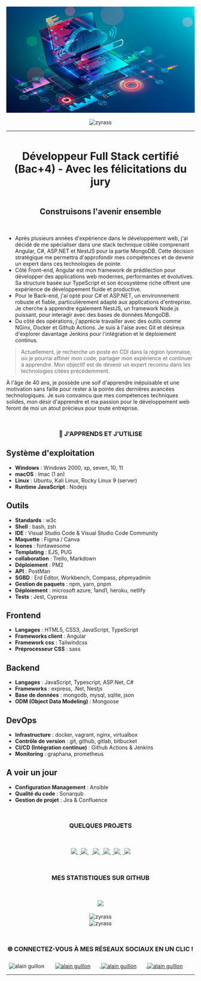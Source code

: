 <p align="center">
    <img src="./net.jpg" alt="arduino" />
</p>

<p align="center">
    <img
            src="https://komarev.com/ghpvc/?username=zyrass&label=Vue%20de%20mon%20profile&color=0e75b6&style=for-the-badge"
            alt="zyrass"
        />
</p>

---

<h1 align="center" style="margin:50px 0;">Développeur Full Stack certifié (Bac+4) - Avec les félicitations du jury</h1>
<h2 align="center" style="margin:50px 0;">Construisons l'avenir ensemble</h2>

- Après plusieurs années d'expérience dans le développement web, j'ai décidé de me spécialiser dans une stack technique ciblée comprenant Angular, C#, ASP.NET et NestJS pour la partie MongoDB. Cette décision stratégique me permettra d'approfondir mes compétences et de devenir un expert dans ces technologies de pointe.
- Côté Front-end, Angular est mon framework de prédilection pour développer des applications web modernes, performantes et évolutives. Sa structure basée sur TypeScript et son écosystème riche offrent une expérience de développement fluide et productive.
- Pour le Back-end, j'ai opté pour C# et ASP.NET, un environnement robuste et fiable, particulièrement adapté aux applications d'entreprise. Je cherche à apprendre également NestJS, un framework Node.js puissant, pour interagir avec des bases de données MongoDB.
- Du côté des opérations, j'apprécie travailler avec des outils comme NGinx, Docker et Github Actions. Je suis à l'aise avec Git et désireux d'explorer davantage Jenkins pour l'intégration et le déploiement continus.

> Actuellement, je recherche un poste en CDI dans la région lyonnaise, où je pourrai affiner mon code, partager mon expérience et continuer à apprendre. Mon objectif est de devenir un expert reconnu dans les technologies citées précédemment.

À l'âge de 40 ans, je possède une soif d'apprendre inépuisable et une motivation sans faille pour rester à la pointe des dernières avancées technologiques. Je suis convaincu que mes compétences techniques solides, mon désir d'apprendre et ma passion pour le développement web feront de moi un atout précieux pour toute entreprise.

<h3 align="center" style="margin: 50px 0 25px; text-transform: uppercase">💼 J'apprends et j'utilise</h3>

## Système d'exploitation

-   **Windows** : Windows 2000, xp, seven, 10, 11
-   **macOS** : Imac (1 an)
-   **Linux** : Ubuntu, Kali Linux, Rocky Linux 9 (server)
-   **Runtime JavaScript** : Nodejs

## Outils

-   **Standards** : w3c
-   **Shell** : bash, zsh
-   **IDE** : Visual Studio Code & Visual Studio Code Community
-   **Maquette** : Figma / Canva
-   **Icones** : fontawesome
-   **Templating** : EJS, PUG
-   **collaboration** : Trello, Markdown
-   **Déploiement** : PM2
-   **API** : PostMan
-   **SGBD** : Erd Editor, Workbench, Compass, phpmyadmin
-   **Gestion de paquets** : npm, yarn, pnpm
-   **Déploiement** : microsoft azure, 1and1, heroku, netlify
-   **Tests** : Jest, Cypress

## Frontend

-   **Langages** : HTML5, CSS3, JavaScript, TypeScript
-   **Frameworks client** : Angular
-   **Framework css** : Tailwindcss
-   **Préprocesseur CSS** : sass

## Backend

-   **Langages** : JavaScript, Typescript, ASP.Net, C#
-   **Frameworks** : express, .Net, Nestjs
-   **Base de données** : mongodb, mysql, sqlite, json
-   **ODM (Object Data Modeling)** : Mongoose

## DevOps

-   **Infrastructure** : docker, vagrant, nginx, virtualbox
-   **Contrôle de version** : git, github, gitlab, bitbucket
-   **CI/CD (Intégration continue)** : Github Actions & Jenkins
-   **Monitoring** : graphana, prometheus

## A voir un jour

-   **Configuration Management** : Ansible
-   **Qualité du code** : Sonarqub
-   **Gestion de projet** : Jira & Confluence

<h3 align="center" style="margin: 50px 0; text-transform: uppercase;">Quelques projets</h3>

<div align="center">
<a href="https://github.com/Zyrass/Bash-L_Store">
    <img src="https://github-readme-stats.vercel.app/api/pin/?username=zyrass&repo=Bash-L_Store&show_owner=true&theme=prussian&title_color=89e051&locale=fr" />
</a>&nbsp;<a href="https://github.com/Zyrass/BikeCityVanilla">
    <img src="https://github-readme-stats.vercel.app/api/pin/?username=zyrass&repo=BikeCityVanilla&theme=prussian&title_color=f1e05a&locale=fr" />
</a>&nbsp;&nbsp;<a href="https://github.com/Zyrass/tkinter_python">
        <img src="https://github-readme-stats.vercel.app/api/pin/?username=Zyrass&repo=tkinter_python&show_owner=false&theme=prussian&title_color=3572A5" />
    </a>&nbsp;<a href="https://github.com/Zyrass/perso-projet-react-refonte-pizzeria">
        <img src="https://github-readme-stats.vercel.app/api/pin/?username=Zyrass&repo=perso-projet-react-refonte-pizzeria&show_owner=true&theme=prussian&title_color=89e051" />
    </a>&nbsp;<a href="https://github.com/Zyrass/perso-projet-vanillajs-virtual-keyboard">
        <img src="https://github-readme-stats.vercel.app/api/pin/?username=Zyrass&repo=perso-projet-vanillajs-virtual-keyboard&theme=prussian&title_color=f1e05a&locale=fr" />
    </a>&nbsp;<a href="https://github.com/Zyrass/QATest_PhpUnit/github-readme-stats">
        <img src="https://github-readme-stats.vercel.app/api/pin/?username=Zyrass&repo=QATest_PhpUnit&theme=prussian&title_color=4F5F95&locale=fr" />
    </a>
<div>

<h3 align="center" style="margin: 50px 0; text-transform: uppercase;">Mes statistiques sur github</h3>

![](https://github-profile-trophy.vercel.app/?username=zyrass&theme=nord&no-frame=false&no-bg=false&margin-w=15&margin-h=15&column=4&locale=fr&row=3)

<img align="center" src="https://github-readme-streak-stats.herokuapp.com/?user=zyrass&theme=prussian&locale=fr" alt="zyrass" />
<br>
<img align="center" src="https://github-readme-stats.vercel.app/api?username=zyrass&show_icons=true&theme=prussian&locale=fr" alt="zyrass"
/>

<h3 align="center" style="margin: 50px 0 25px; text-transform: uppercase">🌐 CONNECTEZ-VOUS À MES RÉSEAUX SOCIAUX EN UN CLIC !</h3>

<p align="center">
    <img align="center" src="https://www.vectorlogo.zone/logos/discordapp/discordapp-icon.svg" alt="alain guillon" style="padding: 0 25px 0 0"
    />
    <a href="https://linkedin.com/in/alainguillon" target="blank">
        <img align="center" src="https://www.vectorlogo.zone/logos/linkedin/linkedin-icon.svg" alt="alain guillon" style="padding: 0 25px 0 0"
        />
    </a>
    <a href="https://twitter.com/Zyrass69" target="blank">
        <img align="center" src="https://www.vectorlogo.zone/logos/twitter/twitter-icon.svg" alt="alain guillon" style="padding: 0 25px 0 0" />
    </a>
    <a href="https://twitter.com/Zyrass69" target="blank">
        <img align="center" src="https://www.vectorlogo.zone/logos/codepen/codepen-icon.svg" alt="alain guillon" style="padding: 0 25px 0 0" />
    </a>
</p>

---

<!--
DART  = 00B4AB
C++   = f34b7d
CS    = 178600
JS    = f1e05a
SHELL = 89e051

<img align="center" src="https://github-contributor-stats.vercel.app/api?username=zyrass&limit=3&theme=prussian&locale=fr&combine_all_yearly_contributions=true" alt="zyrass"
/>

 ## 3. Badge des contributeurs
 ![Statistiques de votre référentiel](https://contrib.rocks/image?repo=Tanu-N-Prabhu/Python)






-------------------------------




![PHP](https://img.shields.io/badge/php-%23777BB4.svg?style=for-the-badge&logo=php&logoColor=white) ![Symfony](https://img.shields.io/badge/symfony-%23000000.svg?style=for-the-badge&logo=symfony&logoColor=white)![SQLite](https://img.shields.io/badge/sqlite-%2307505e.svg?style=for-the-badge&logo=sqlite&logoColor=white) ![MySQL](https://img.shields.io/badge/mysql-%2300f.svg?style=for-the-badge&logo=mysql&logoColor=white)

![HTML5](https://img.shields.io/badge/html5-%23E34F26.svg?style=for-the-badge&logo=html5&logoColor=white) ![CSS3](https://img.shields.io/badge/css3-%231572B6.svg?style=for-the-badge&logo=css3&logoColor=white) ![JavaScript](https://img.shields.io/badge/javascript-%23323330.svg?style=for-the-badge&logo=javascript&logoColor=%23F7DF1E) ![TypeScript](https://img.shields.io/badge/typescript-%23007ACC.svg?style=for-the-badge&logo=typescript&logoColor=white) ![Bootstrap](https://img.shields.io/badge/bootstrap-%23563D7C.svg?style=for-the-badge&logo=bootstrap&logoColor=white) ![SASS](https://img.shields.io/badge/SASS-hotpink.svg?style=for-the-badge&logo=SASS&logoColor=white) ![Vue.js](https://img.shields.io/badge/vuejs-%2335495e.svg?style=for-the-badge&logo=vuedotjs&logoColor=%234FC08D)

![Netlify](https://img.shields.io/badge/netlify-%23000000.svg?style=for-the-badge&logo=netlify&logoColor=#00C7B7) ![Postman](https://img.shields.io/badge/Postman-FF6C37?style=for-the-badge&logo=postman&logoColor=white)

![NuxtJS](https://img.shields.io/badge/Nuxt-black?style=for-the-badge&logo=nuxt.js&logoColor=white)
![Trello](https://img.shields.io/badge/Trello-%23026AA7.svg?style=for-the-badge&logo=Trello&logoColor=white)

-->
